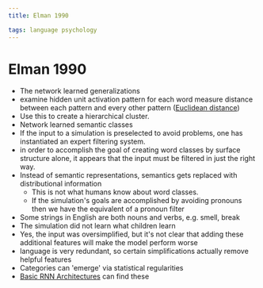 ```yaml
---
title: Elman 1990

tags: language psychology 
---
```


# Elman 1990
- The network learned generalizations
- examine hidden unit activation pattern for each word measure distance between each pattern and every other pattern ([Euclidean distance](Euclidean%20Distance.md))
- Use this to create a hierarchical cluster.
- Network learned semantic classes
- If the input to a simulation is preselected to avoid problems, one has instantiated an expert filtering system.
- in order to accomplish the goal of creating word classes by surface structure alone, it appears that the input must be filtered in just the right way.
- Instead of semantic representations, semantics gets replaced with distributional information
	- This is not what humans know about word classes.
	- If the simulation's goals are accomplished by avoiding pronouns then we have the equivalent of a pronoun filter
- Some strings in English are both nouns and verbs, e.g. smell, break
- The simulation did not learn what children learn
- Yes, the input was oversimplified, but it's not clear that adding these additional features will make the model perform worse
- language is very redundant, so certain simplifications actually remove helpful features
- Categories can 'emerge' via statistical regularities
- [Basic RNN Architectures](Basic%20RNN%20Architectures.md) can find these






















